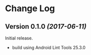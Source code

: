 Change Log
==========

Version 0.1.0 *(2017-06-11)*
----------------------------
Initial release.
- build using Android Lint Tools 25.3.0